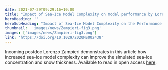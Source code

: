 ```yaml
---
date: 2021-07-29T09:29:16+10:00
title: "Impact of Sea-Ice Model Complexity on model performance by Lorenzo Zampieri "
heroHeading: ''
heroSubHeading: "Impact of Sea-Ice Model Complexity on the Performance of an Unstructured-Mesh Sea-Ice/Ocean Model under Different Atmospheric Forcings"
thumbnail:  'images/news/Zampieri-fig3.png'
images: ['images/news/Zampieri-fig3.png']
link: 'https://doi.org/10.1029/2020MS002438'
---
```


Incoming postdoc Lorenzo Zampieri demonstrates in this article how increased sea-ice model complexity can improve the simulated sea-ice concentration and snow thickness. Available to read in open access [here]( https://doi.org/10.1029/2020MS002438).
